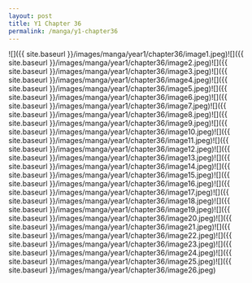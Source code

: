 ```yaml
---
layout: post
title: Y1 Chapter 36
permalink: /manga/y1-chapter36
---
```


![]({{ site.baseurl }}/images/manga/year1/chapter36/image1.jpeg)![]({{ site.baseurl }}/images/manga/year1/chapter36/image2.jpeg)![]({{ site.baseurl }}/images/manga/year1/chapter36/image3.jpeg)![]({{ site.baseurl }}/images/manga/year1/chapter36/image4.jpeg)![]({{ site.baseurl }}/images/manga/year1/chapter36/image5.jpeg)![]({{ site.baseurl }}/images/manga/year1/chapter36/image6.jpeg)![]({{ site.baseurl }}/images/manga/year1/chapter36/image7.jpeg)![]({{ site.baseurl }}/images/manga/year1/chapter36/image8.jpeg)![]({{ site.baseurl }}/images/manga/year1/chapter36/image9.jpeg)![]({{ site.baseurl }}/images/manga/year1/chapter36/image10.jpeg)![]({{ site.baseurl }}/images/manga/year1/chapter36/image11.jpeg)![]({{ site.baseurl }}/images/manga/year1/chapter36/image12.jpeg)![]({{ site.baseurl }}/images/manga/year1/chapter36/image13.jpeg)![]({{ site.baseurl }}/images/manga/year1/chapter36/image14.jpeg)![]({{ site.baseurl }}/images/manga/year1/chapter36/image15.jpeg)![]({{ site.baseurl }}/images/manga/year1/chapter36/image16.jpeg)![]({{ site.baseurl }}/images/manga/year1/chapter36/image17.jpeg)![]({{ site.baseurl }}/images/manga/year1/chapter36/image18.jpeg)![]({{ site.baseurl }}/images/manga/year1/chapter36/image19.jpeg)![]({{ site.baseurl }}/images/manga/year1/chapter36/image20.jpeg)![]({{ site.baseurl }}/images/manga/year1/chapter36/image21.jpeg)![]({{ site.baseurl }}/images/manga/year1/chapter36/image22.jpeg)![]({{ site.baseurl }}/images/manga/year1/chapter36/image23.jpeg)![]({{ site.baseurl }}/images/manga/year1/chapter36/image24.jpeg)![]({{ site.baseurl }}/images/manga/year1/chapter36/image25.jpeg)![]({{ site.baseurl }}/images/manga/year1/chapter36/image26.jpeg)
